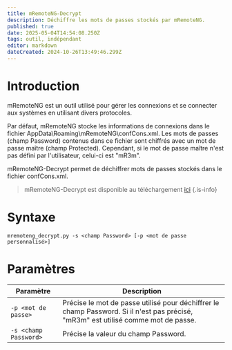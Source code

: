 ```yaml
---
title: mRemoteNG-Decrypt
description: Déchiffre les mots de passes stockés par mRemoteNG.
published: true
date: 2025-05-04T14:54:08.250Z
tags: outil, indépendant
editor: markdown
dateCreated: 2024-10-26T13:49:46.299Z
---
```


# Introduction

mRemoteNG est un outil utilisé pour gérer les connexions et se connecter aux systèmes en utilisant divers protocoles.

Par défaut, mRemoteNG stocke les informations de connexions dans le fichier AppData\Roaming\mRemoteNG\confCons.xml.
Les mots de passes (champ Password) contenus dans ce fichier sont chiffrés avec un mot de passe maître (champ Protected).
Cependant, si le mot de passe maître n'est pas défini par l'utilisateur, celui-ci est "mR3m".

mRemoteNG-Decrypt permet de déchiffrer mots de passes stockés dans le fichier confCons.xml.

> mRemoteNG-Decrypt est disponible au téléchargement [ici](https://github.com/haseebT/mRemoteNG-Decrypt)
> {.is-info}

# Syntaxe

`mremoteng_decrypt.py -s <champ Password> [-p <mot de passe personnalisé>]`

# Paramètres

| Paramètre             | Description                                                                                                                        |
| --------------------- | ---------------------------------------------------------------------------------------------------------------------------------- |
| `-p <mot de passe>`   | Précise le mot de passe utilisé pour déchiffrer le champ Password. Si il n'est pas précisé, "mR3m" est utilisé comme mot de passe. |
| `-s <champ Password>` | Précise la valeur du champ Password.                                                                                               |
